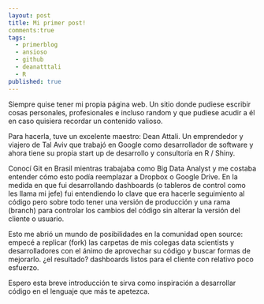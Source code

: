 ```yaml
---
layout: post
title: Mi primer post!
comments:true
tags:
  - primerblog
  - ansioso
  - github
  - deanatttali
  - R
published: true
---
```


Siempre quise tener mi propia página web. Un sitio donde pudiese escribir cosas personales, profesionales e incluso random y que pudiese acudir a él en caso quisiera recordar un contenido valioso.

Para hacerla, tuve un excelente maestro: Dean Attali. Un emprendedor y viajero de Tal Aviv que trabajó en Google como desarrollador de software y ahora tiene su propia start up de desarrollo y consultoría en R / Shiny. 

Conocí Git en Brasil mientras trabajaba como Big Data Analyst y me costaba entender cómo esto podía reemplazar a Dropbox o Google Drive. En la medida en que fui desarrollando dashboards (o tableros de control como les llama mi jefe) fui entendiendo lo clave que era hacerle seguimiento al código pero sobre todo tener una versión de producción y una rama (branch) para controlar los cambios del código sin alterar la versión del cliente o usuario. 

Esto me abrió un mundo de posibilidades en la comunidad open source: empecé a replicar (fork) las carpetas de mis colegas data scientists y desarrolladores con el ánimo de aprovechar su código y buscar formas de mejorarlo. ¿el resultado? dashboards listos para el cliente con relativo poco esfuerzo.

Espero esta breve introducción te sirva como inspiración a desarrollar código en el lenguaje que más te apetezca.